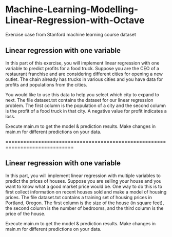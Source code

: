 # Machine-Learning-Modelling-Linear-Regression-with-Octave

Exercise case from Stanford machine learning course dataset

Linear regression with one variable
------------------------------------
In this part of this exercise, you will implement linear regression with one variable to predict profits for a food truck. 
Suppose you are the CEO of a restaurant franchise and are considering different cities for opening a new outlet.
The chain already has trucks in various cities and you have data for profits and populations from the cities.

You would like to use this data to help you select which city to expand to next.
The file dataset.txt contains the dataset for our linear regression problem. 
The first column is the population of a city and the second column is the profit of a food truck in that city. 
A negative value for profit indicates a loss.

Execute main.m to get the model & prediction results. Make changes in main.m for different predictions on your data.

=============================================================================

Linear regression with one variable
------------------------------------
In this part, you will implement linear regression with multiple variables to predict the prices of houses. 
Suppose you are selling your house and you want to know what a good market price would be. 
One way to do this is to first collect information on recent houses sold and make a model of housing prices.
The file dataset.txt contains a training set of housing prices in Portland, Oregon. 
The first column is the size of the house (in square feet), 
the second column is the number of bedrooms, 
and the third column is the price of the house.

Execute main.m to get the model & prediction results. Make changes in main.m for different predictions on your data.
